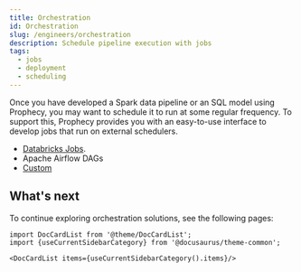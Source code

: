 ```yaml
---
title: Orchestration
id: Orchestration
slug: /engineers/orchestration
description: Schedule pipeline execution with jobs
tags:
  - jobs
  - deployment
  - scheduling
---
```


Once you have developed a Spark data pipeline or an SQL model using Prophecy, you may want to schedule it to run at some regular frequency. To support this, Prophecy provides you with an easy-to-use interface to develop jobs that run on external schedulers.

- [Databricks Jobs](databricks-jobs.md).
- Apache Airflow DAGs
- [Custom](alternative-schedulers.md)

## What's next

To continue exploring orchestration solutions, see the following pages:

```mdx-code-block
import DocCardList from '@theme/DocCardList';
import {useCurrentSidebarCategory} from '@docusaurus/theme-common';

<DocCardList items={useCurrentSidebarCategory().items}/>
```
